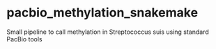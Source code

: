 # pacbio_methylation_snakemake
Small pipeline to call methylation in Streptococcus suis using standard PacBio tools
